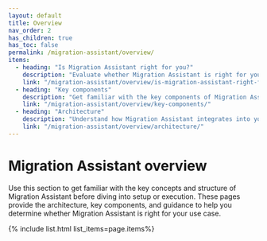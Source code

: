 ```yaml
---
layout: default
title: Overview
nav_order: 2
has_children: true
has_toc: false
permalink: /migration-assistant/overview/
items:
  - heading: "Is Migration Assistant right for you?"
    description: "Evaluate whether Migration Assistant is right for your use case."
    link: "/migration-assistant/overview/is-migration-assistant-right-for-you/"
  - heading: "Key components"
    description: "Get familiar with the key components of Migration Assistant."
    link: "/migration-assistant/overview/key-components/"
  - heading: "Architecture"
    description: "Understand how Migration Assistant integrates into your infrastructure."
    link: "/migration-assistant/overview/architecture/"
---
```


# Migration Assistant overview

Use this section to get familiar with the key concepts and structure of Migration Assistant before diving into setup or execution. These pages provide the architecture, key components, and guidance to help you determine whether Migration Assistant is right for your use case.

{% include list.html list_items=page.items%}

